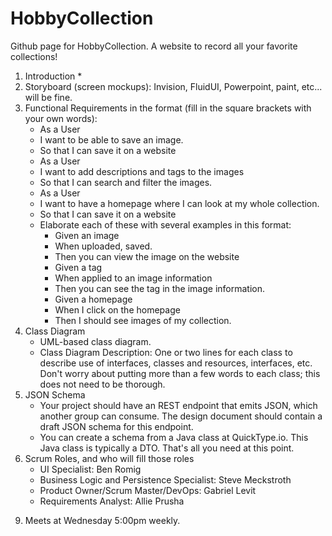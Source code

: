 # HobbyCollection
Github page for HobbyCollection. A website to record all your favorite collections!
1. Introduction
    * 
2. Storyboard (screen mockups): Invision, FluidUI, Powerpoint, paint, etc... will be fine.
3. Functional Requirements in the format (fill in the square brackets with your own words):
    * As a User
    * I want to be able to save an image.
    * So that I can save it on a website
    * As a User
    * I want to add descriptions and tags to the images
    * So that I can search and filter the images.
    * As a User
    * I want to have a homepage where I can look at my whole collection.
    * So that I can save it on a website
    * Elaborate each of these with several examples in this format:
      * Given an image
      * When uploaded, saved.
      * Then you can view the image on the website
      * Given a tag
      * When applied to an image information
      * Then you can see the tag in the image information.
      * Given a homepage
      * When I click on the homepage
      * Then I should see images of my collection.
4. Class Diagram
    * UML-based class diagram.
    * Class Diagram Description: One or two lines for each class to describe use of interfaces,  classes and resources, interfaces, etc. Don't worry about putting more than a        few words to each class; this does not need to be thorough.
5. JSON Schema
    * Your project should have an REST endpoint that emits JSON, which another group can consume.  The design document should contain a draft JSON schema for this endpoint.
    * You can create a schema from a Java class at QuickType.io.  This Java class is typically a DTO.  That's all you need at this point.
6. Scrum Roles, and who will fill those roles
    * UI Specialist: Ben Romig
    * Business Logic and Persistence Specialist: Steve Meckstroth
    * Product Owner/Scrum Master/DevOps: Gabriel Levit
    * Requirements Analyst: Allie Prusha

9) Meets at Wednesday 5:00pm weekly.
